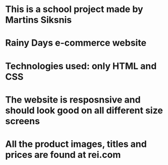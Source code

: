 # This is a school project made by Martins Siksnis

# Rainy Days e-commerce website

# Technologies used: only HTML and CSS

# The website is resposnsive and should look good on all different size screens

# All the product images, titles and prices are found at rei.com

